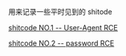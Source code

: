 用来记录一些平时见到的  shitode

[shitcode NO.1 -- User-Agent RCE](1628229366/UA/README.md)

[shitcode NO.2 -- password RCE](1631176640/username_password/README.md)

